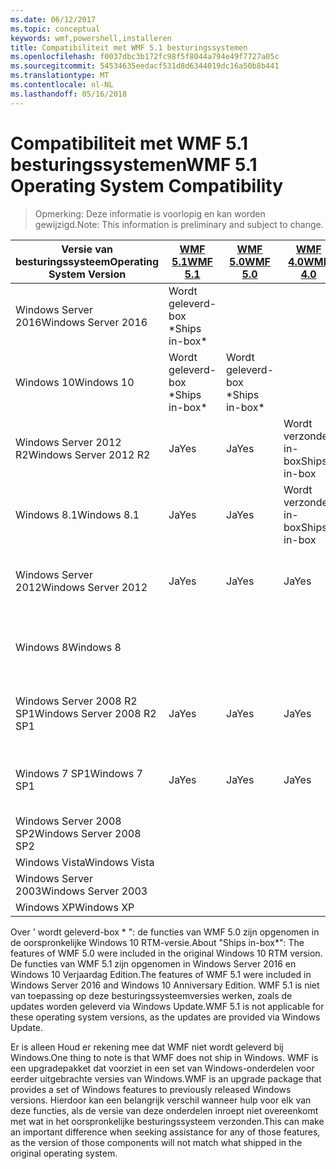 ```yaml
---
ms.date: 06/12/2017
ms.topic: conceptual
keywords: wmf,powershell,installeren
title: Compatibiliteit met WMF 5.1 besturingssystemen
ms.openlocfilehash: f0037dbc3b172fc98f5f8044a794e49f7727a05c
ms.sourcegitcommit: 54534635eedacf531d8d6344019dc16a50b8b441
ms.translationtype: MT
ms.contentlocale: nl-NL
ms.lasthandoff: 05/16/2018
---
```

# <a name="wmf-51-operating-system-compatibility"></a><span data-ttu-id="0e6cf-103">Compatibiliteit met WMF 5.1 besturingssystemen</span><span class="sxs-lookup"><span data-stu-id="0e6cf-103">WMF 5.1 Operating System Compatibility</span></span> #

> <span data-ttu-id="0e6cf-104">Opmerking: Deze informatie is voorlopig en kan worden gewijzigd.</span><span class="sxs-lookup"><span data-stu-id="0e6cf-104">Note: This information is preliminary and subject to change.</span></span>

| <span data-ttu-id="0e6cf-105">Versie van besturingssysteem</span><span class="sxs-lookup"><span data-stu-id="0e6cf-105">Operating System Version</span></span> | [<span data-ttu-id="0e6cf-106">WMF 5.1</span><span class="sxs-lookup"><span data-stu-id="0e6cf-106">WMF 5.1</span></span>](https://aka.ms/wmf51download) | [<span data-ttu-id="0e6cf-107">WMF 5.0</span><span class="sxs-lookup"><span data-stu-id="0e6cf-107">WMF 5.0</span></span>](https://aka.ms/wmf5download) | [<span data-ttu-id="0e6cf-108">WMF 4.0</span><span class="sxs-lookup"><span data-stu-id="0e6cf-108">WMF 4.0</span></span>](https://aka.ms/wmf4download) |  [<span data-ttu-id="0e6cf-109">WMF 3.0</span><span class="sxs-lookup"><span data-stu-id="0e6cf-109">WMF 3.0</span></span>](https://aka.ms/wmf3download) | [<span data-ttu-id="0e6cf-110">WMF 2.0</span><span class="sxs-lookup"><span data-stu-id="0e6cf-110">WMF 2.0</span></span>](https://aka.ms/wmf2download) |
| ------------------------ | ----------- | ----------- | ----------- | ------------ |  ------------- |
| <span data-ttu-id="0e6cf-111">Windows Server 2016</span><span class="sxs-lookup"><span data-stu-id="0e6cf-111">Windows Server 2016</span></span> | <span data-ttu-id="0e6cf-112">Wordt geleverd-box \*</span><span class="sxs-lookup"><span data-stu-id="0e6cf-112">Ships in-box\*</span></span> |  |  |  |  |
| <span data-ttu-id="0e6cf-113">Windows 10</span><span class="sxs-lookup"><span data-stu-id="0e6cf-113">Windows 10</span></span> | <span data-ttu-id="0e6cf-114">Wordt geleverd-box \*</span><span class="sxs-lookup"><span data-stu-id="0e6cf-114">Ships in-box\*</span></span> | <span data-ttu-id="0e6cf-115">Wordt geleverd-box \*</span><span class="sxs-lookup"><span data-stu-id="0e6cf-115">Ships in-box\*</span></span>  | | | |
| <span data-ttu-id="0e6cf-116">Windows Server 2012 R2</span><span class="sxs-lookup"><span data-stu-id="0e6cf-116">Windows Server 2012 R2</span></span>| <span data-ttu-id="0e6cf-117">Ja</span><span class="sxs-lookup"><span data-stu-id="0e6cf-117">Yes</span></span> | <span data-ttu-id="0e6cf-118">Ja</span><span class="sxs-lookup"><span data-stu-id="0e6cf-118">Yes</span></span> | <span data-ttu-id="0e6cf-119">Wordt verzonden in-box</span><span class="sxs-lookup"><span data-stu-id="0e6cf-119">Ships in-box</span></span> |  |  |
| <span data-ttu-id="0e6cf-120">Windows 8.1</span><span class="sxs-lookup"><span data-stu-id="0e6cf-120">Windows 8.1</span></span> | <span data-ttu-id="0e6cf-121">Ja</span><span class="sxs-lookup"><span data-stu-id="0e6cf-121">Yes</span></span> | <span data-ttu-id="0e6cf-122">Ja</span><span class="sxs-lookup"><span data-stu-id="0e6cf-122">Yes</span></span> |  <span data-ttu-id="0e6cf-123">Wordt verzonden in-box</span><span class="sxs-lookup"><span data-stu-id="0e6cf-123">Ships in-box</span></span> |  |  |
| <span data-ttu-id="0e6cf-124">Windows Server 2012</span><span class="sxs-lookup"><span data-stu-id="0e6cf-124">Windows Server 2012</span></span> | <span data-ttu-id="0e6cf-125">Ja</span><span class="sxs-lookup"><span data-stu-id="0e6cf-125">Yes</span></span> | <span data-ttu-id="0e6cf-126">Ja</span><span class="sxs-lookup"><span data-stu-id="0e6cf-126">Yes</span></span> | <span data-ttu-id="0e6cf-127">Ja</span><span class="sxs-lookup"><span data-stu-id="0e6cf-127">Yes</span></span> |  <span data-ttu-id="0e6cf-128">Wordt verzonden in-box</span><span class="sxs-lookup"><span data-stu-id="0e6cf-128">Ships in-box</span></span> | |
| <span data-ttu-id="0e6cf-129">Windows 8</span><span class="sxs-lookup"><span data-stu-id="0e6cf-129">Windows 8</span></span> |  |  |  | <span data-ttu-id="0e6cf-130">Wordt verzonden in-box</span><span class="sxs-lookup"><span data-stu-id="0e6cf-130">Ships in-box</span></span> | |
| <span data-ttu-id="0e6cf-131">Windows Server 2008 R2 SP1</span><span class="sxs-lookup"><span data-stu-id="0e6cf-131">Windows Server 2008 R2 SP1</span></span> | <span data-ttu-id="0e6cf-132">Ja</span><span class="sxs-lookup"><span data-stu-id="0e6cf-132">Yes</span></span> | <span data-ttu-id="0e6cf-133">Ja</span><span class="sxs-lookup"><span data-stu-id="0e6cf-133">Yes</span></span> | <span data-ttu-id="0e6cf-134">Ja</span><span class="sxs-lookup"><span data-stu-id="0e6cf-134">Yes</span></span> |  <span data-ttu-id="0e6cf-135">Ja</span><span class="sxs-lookup"><span data-stu-id="0e6cf-135">Yes</span></span>| <span data-ttu-id="0e6cf-136">Wordt verzonden in-box</span><span class="sxs-lookup"><span data-stu-id="0e6cf-136">Ships in-box</span></span> |
| <span data-ttu-id="0e6cf-137">Windows 7 SP1</span><span class="sxs-lookup"><span data-stu-id="0e6cf-137">Windows 7 SP1</span></span>  | <span data-ttu-id="0e6cf-138">Ja</span><span class="sxs-lookup"><span data-stu-id="0e6cf-138">Yes</span></span> | <span data-ttu-id="0e6cf-139">Ja</span><span class="sxs-lookup"><span data-stu-id="0e6cf-139">Yes</span></span> | <span data-ttu-id="0e6cf-140">Ja</span><span class="sxs-lookup"><span data-stu-id="0e6cf-140">Yes</span></span> | <span data-ttu-id="0e6cf-141">Ja</span><span class="sxs-lookup"><span data-stu-id="0e6cf-141">Yes</span></span> | <span data-ttu-id="0e6cf-142">Wordt verzonden in-box</span><span class="sxs-lookup"><span data-stu-id="0e6cf-142">Ships in-box</span></span> |
| <span data-ttu-id="0e6cf-143">Windows Server 2008 SP2</span><span class="sxs-lookup"><span data-stu-id="0e6cf-143">Windows Server 2008 SP2</span></span> | | | | <span data-ttu-id="0e6cf-144">Ja</span><span class="sxs-lookup"><span data-stu-id="0e6cf-144">Yes</span></span> | <span data-ttu-id="0e6cf-145">Ja</span><span class="sxs-lookup"><span data-stu-id="0e6cf-145">Yes</span></span> |
| <span data-ttu-id="0e6cf-146">Windows Vista</span><span class="sxs-lookup"><span data-stu-id="0e6cf-146">Windows Vista</span></span> | | | | | <span data-ttu-id="0e6cf-147">Ja</span><span class="sxs-lookup"><span data-stu-id="0e6cf-147">Yes</span></span> |
| <span data-ttu-id="0e6cf-148">Windows Server 2003</span><span class="sxs-lookup"><span data-stu-id="0e6cf-148">Windows Server 2003</span></span>| | | |  | <span data-ttu-id="0e6cf-149">Ja</span><span class="sxs-lookup"><span data-stu-id="0e6cf-149">Yes</span></span> |
| <span data-ttu-id="0e6cf-150">Windows XP</span><span class="sxs-lookup"><span data-stu-id="0e6cf-150">Windows XP</span></span> | | | |  | <span data-ttu-id="0e6cf-151">Ja</span><span class="sxs-lookup"><span data-stu-id="0e6cf-151">Yes</span></span> |


<span data-ttu-id="0e6cf-152">Over ' wordt geleverd-box \* ": de functies van WMF 5.0 zijn opgenomen in de oorspronkelijke Windows 10 RTM-versie.</span><span class="sxs-lookup"><span data-stu-id="0e6cf-152">About "Ships in-box\*": The features of WMF 5.0 were included in the original Windows 10 RTM version.</span></span>
<span data-ttu-id="0e6cf-153">De functies van WMF 5.1 zijn opgenomen in Windows Server 2016 en Windows 10 Verjaardag Edition.</span><span class="sxs-lookup"><span data-stu-id="0e6cf-153">The features of WMF 5.1 were included in Windows Server 2016 and Windows 10 Anniversary Edition.</span></span>
<span data-ttu-id="0e6cf-154">WMF 5.1 is niet van toepassing op deze besturingssysteemversies werken, zoals de updates worden geleverd via Windows Update.</span><span class="sxs-lookup"><span data-stu-id="0e6cf-154">WMF 5.1 is not applicable for these operating system versions, as the updates are provided via Windows Update.</span></span>


<span data-ttu-id="0e6cf-155">Er is alleen Houd er rekening mee dat WMF niet wordt geleverd bij Windows.</span><span class="sxs-lookup"><span data-stu-id="0e6cf-155">One thing to note is that WMF does not ship in Windows.</span></span>
<span data-ttu-id="0e6cf-156">WMF is een upgradepakket dat voorziet in een set van Windows-onderdelen voor eerder uitgebrachte versies van Windows.</span><span class="sxs-lookup"><span data-stu-id="0e6cf-156">WMF is an upgrade package that provides a set of Windows features to previously released Windows versions.</span></span>
<span data-ttu-id="0e6cf-157">Hierdoor kan een belangrijk verschil wanneer hulp voor elk van deze functies, als de versie van deze onderdelen inroept niet overeenkomt met wat in het oorspronkelijke besturingssysteem verzonden.</span><span class="sxs-lookup"><span data-stu-id="0e6cf-157">This can make an important difference when seeking assistance for any of those features, as the version of those components will not match what shipped in the original operating system.</span></span>
